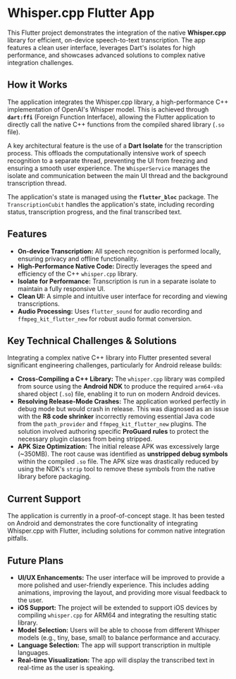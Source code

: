# Whisper.cpp Flutter App

This Flutter project demonstrates the integration of the native **Whisper.cpp** library for efficient, on-device speech-to-text transcription. The app features a clean user interface, leverages Dart's isolates for high performance, and showcases advanced solutions to complex native integration challenges.

## How it Works

The application integrates the Whisper.cpp library, a high-performance C++ implementation of OpenAI's Whisper model. This is achieved through **`dart:ffi`** (Foreign Function Interface), allowing the Flutter application to directly call the native C++ functions from the compiled shared library (`.so` file).

A key architectural feature is the use of a **Dart Isolate** for the transcription process. This offloads the computationally intensive work of speech recognition to a separate thread, preventing the UI from freezing and ensuring a smooth user experience. The `WhisperService` manages the isolate and communication between the main UI thread and the background transcription thread.

The application's state is managed using the **`flutter_bloc`** package. The `TranscriptionCubit` handles the application's state, including recording status, transcription progress, and the final transcribed text.

## Features

* **On-device Transcription:** All speech recognition is performed locally, ensuring privacy and offline functionality.
* **High-Performance Native Code:** Directly leverages the speed and efficiency of the C++ `whisper.cpp` library.
* **Isolate for Performance:** Transcription is run in a separate isolate to maintain a fully responsive UI.
* **Clean UI:** A simple and intuitive user interface for recording and viewing transcriptions.
* **Audio Processing:** Uses `flutter_sound` for audio recording and `ffmpeg_kit_flutter_new` for robust audio format conversion.

## Key Technical Challenges & Solutions

Integrating a complex native C++ library into Flutter presented several significant engineering challenges, particularly for Android release builds:

* **Cross-Compiling a C++ Library:** The `whisper.cpp` library was compiled from source using the **Android NDK** to produce the required `arm64-v8a` shared object (`.so`) file, enabling it to run on modern Android devices.
* **Resolving Release-Mode Crashes:** The application worked perfectly in debug mode but would crash in release. This was diagnosed as an issue with the **R8 code shrinker** incorrectly removing essential Java code from the `path_provider` and `ffmpeg_kit_flutter_new` plugins. The solution involved authoring specific **ProGuard rules** to protect the necessary plugin classes from being stripped.
* **APK Size Optimization:** The initial release APK was excessively large (~350MB). The root cause was identified as **unstripped debug symbols** within the compiled `.so` file. The APK size was drastically reduced by using the NDK's `strip` tool to remove these symbols from the native library before packaging.

## Current Support

The application is currently in a proof-of-concept stage. It has been tested on Android and demonstrates the core functionality of integrating Whisper.cpp with Flutter, including solutions for common native integration pitfalls.

## Future Plans

* **UI/UX Enhancements:** The user interface will be improved to provide a more polished and user-friendly experience. This includes adding animations, improving the layout, and providing more visual feedback to the user.
* **iOS Support:** The project will be extended to support iOS devices by compiling `whisper.cpp` for ARM64 and integrating the resulting static library.
* **Model Selection:** Users will be able to choose from different Whisper models (e.g., tiny, base, small) to balance performance and accuracy.
* **Language Selection:** The app will support transcription in multiple languages.
* **Real-time Visualization:** The app will display the transcribed text in real-time as the user is speaking.